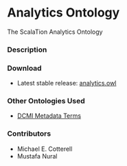 # Analytics Ontology

The ScalaTion Analytics Ontology

### Description

### Download

 * Latest stable release: [analytics.owl](https://raw.githubusercontent.com/scalation/analytics/master/analytics.owl)

### Other Ontologies Used

 * [DCMI Metadata Terms](http://dublincore.org/documents/dcmi-terms/)

### Contributors

 * Michael E. Cotterell
 * Mustafa Nural
